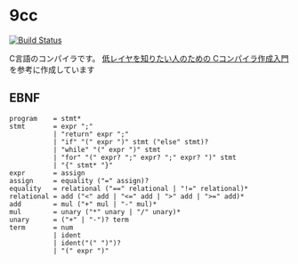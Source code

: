# 9cc

[![Build Status](https://travis-ci.org/dekokun/9cc.svg?branch=master)](https://travis-ci.org/dekokun/9cc)

C言語のコンパイラです。
[低レイヤを知りたい人のための Cコンパイラ作成入門](https://www.sigbus.info/compilerbook/) を参考に作成しています

## EBNF

```ebnf
program    = stmt*
stmt       = expr ";"
           | "return" expr ";"
           | "if" "(" expr ")" stmt ("else" stmt)?
           | "while" "(" expr ")" stmt
           | "for" "(" expr? ";" expr? ";" expr? ")" stmt
           | "{" stmt* "}"
expr       = assign
assign     = equality ("=" assign)?
equality   = relational ("==" relational | "!=" relational)*
relational = add ("<" add | "<=" add | ">" add | ">=" add)*
add        = mul ("+" mul | "-" mul)*
mul        = unary ("*" unary | "/" unary)*
unary      = ("+" | "-")? term
term       = num
           | ident
           | ident("(" ")")?
           | "(" expr ")"
```
